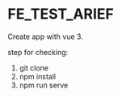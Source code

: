 # FE_TEST_ARIEF

Create app with vue 3.

step for checking:
1. git clone
2. npm install
3. npm run serve
